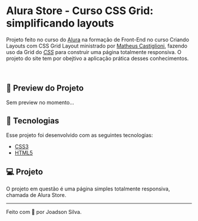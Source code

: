 # Alura Store - Curso CSS Grid: simplificando layouts

Projeto feito no curso do [Alura](https://www.alura.com.br/) na formação de Front-End no curso Criando Layouts com CSS Grid Layout ministrado por [Matheus Castiglioni](https://github.com/mahenrique94), fazendo uso da Grid do [_CSS_](https://developer.mozilla.org/en-US/docs/Web/CSS) para construir uma página totalmente responsiva. O projeto do site tem por obejtivo a aplicação prática desses conhecimentos.

<br>

## 🧪 Preview do Projeto

Sem preview no momento...

## 🚀 Tecnologias

Esse projeto foi desenvolvido com as seguintes tecnologias:

- [CSS3](https://developer.mozilla.org/en-US/docs/Web/CSS)
- [HTML5](https://developer.mozilla.org/en-US/docs/Glossary/HTML5)

## 💻 Projeto

O projeto em questão é uma página simples totalmente responsiva, chamada de Alura Store.

---

Feito com 💙 por Joadson Silva.
